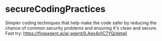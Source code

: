 # secureCodingPractices
Simpler coding techniques that help make the code safer by reducing the chance of common security problems and ensuring it's clean and secure.
Fast try: https://flowagent.ai/ai-agent/ILAex4p1C7YQ/detail
